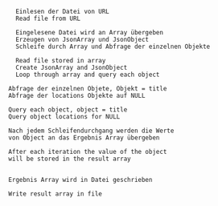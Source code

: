 
    	Einlesen der Datei von URL
     	Read file from URL
    		
    	Eingelesene Datei wird an Array übergeben
    	Erzeugen von JsonArray und JsonObject
    	Schleife durch Array und Abfrage der einzelnen Objekte
    	  
    	Read file stored in array
    	Create JsonArray and JsonObject
    	Loop through array and query each object

      Abfrage der einzelnen Objete, Objekt = title
      Abfrage der locations Objekte auf NULL
             
      Query each object, object = title
      Query object locations for NULL
 
      Nach jedem Schleifendurchgang werden die Werte 
      von Object an das Ergebnis Array übergeben
     
      After each iteration the value of the object
      will be stored in the result array
            	   
 
      Ergebnis Array wird in Datei geschrieben
      
      Write result array in file 
